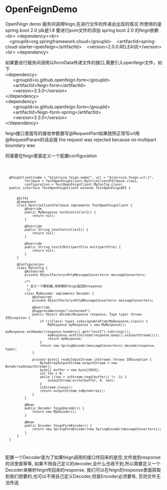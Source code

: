 # OpenFeignDemo
OpenFeign demo
服务间调用feign,在进行文件的传递会出现的情况
所使用的是spring boot 2.0
jdk是1.8
要进行pom文件的添加
spring boot 2.0 的feign依赖&lt;br&gt;
&lt;dependency&gt;&lt;br&gt;
&nbsp;&nbsp;&nbsp;&lt;groupId&gt;org.springframework.cloud&lt;/groupId&gt;
&nbsp;&nbsp;&nbsp;&lt;artifactId&gt;spring-cloud-starter-openfeign&lt;/artifactId&gt;
&nbsp;&nbsp;&nbsp;&lt;version&gt;2.0.0.RELEASE&lt;/version&gt;&lt;br&gt;
&lt;dependency&gt;


如果要进行服务间调用以formData传递文件的接口,需要引入openfeign文件，如下<br>
&lt;dependency&gt;<br>
&nbsp;&nbsp;&nbsp;&nbsp;&nbsp;&nbsp;&lt;groupId&gt;io.github.openfeign.form&lt;/groupId&gt;<br>
&nbsp;&nbsp;&nbsp;&nbsp;&nbsp;&nbsp;&lt;artifactId&gt;feign-form&lt;/artifactId&gt;<br>
&nbsp;&nbsp;&nbsp;&nbsp;&nbsp;&nbsp;&lt;version&gt;3.3.0&lt;/version&gt;<br>
&lt;/dependency&gt;<br>
&lt;dependency&gt;<br>
&nbsp;&nbsp;&nbsp;&nbsp;&nbsp;&nbsp;&lt;groupId&gt;io.github.openfeign.form&lt;/groupId&gt;<br>
&nbsp;&nbsp;&nbsp;&nbsp;&nbsp;&nbsp;&lt;artifactId&gt;feign-form-spring&lt;/artifactId&gt;<br>
&nbsp;&nbsp;&nbsp;&nbsp;&nbsp;&nbsp;&lt;version&gt;3.3.0&lt;/version&gt;<br>
&lt;/dependency&gt;<br>

feign接口里面写的接收参数要写@RequestPart如果按照正常写url用@RequestParam的话会报
the request was rejected because no multipart boundary was

同事要在feign里面定义一个配置configuration

<code>      
   
      @FeignClient(name = "${service.feign.name}", url = "${service.feign.url:}",
              fallback = TestOpenFeignClient.HystrixClientFallback.class,
              configuration = TestOpenFeignClient.MyConfig.class)
      public interface TestOpenFeignClient extends TestOpenFeignAPI {
      
      
          @Slf4j
          @Component
          class HystrixClientFallback implements TestOpenFeignClient {
              @Override
              public MyResponse testController1() {
                  return null;
              }
      
              @Override
              public String testController2() {
                  return null;
              }
      
              @Override
              public String test3(MultipartFile multipartFile) {
                  return null;
              }
          }
      
          @Configuration
          class MyConfig {
              @Autowired
              private ObjectFactory<HttpMessageConverters> messageConverters;
      
              /**
               * 定义一个解析器,用来解析feign返回的response
               */
              class MyDecoder implements Decoder {
                  @Autowired
                  private ObjectFactory<HttpMessageConverters> messageConverters;
      
                  @Override
                  @SuppressWarnings("unchecked")
                  public Object decode(Response response, Type type) throws IOException {             
                      if (((Class) type).isAssignableFrom(MyResponse.class)) {
                          MyResponse myResponse = new MyResponse();
                          myResponse.setHeader(response.headers().get("test1").toString());
                          myResponse.setFile(read(response.body().asInputStream()));
                          return myResponse;
                      }                                         
                      return new SpringDecoder(messageConverters).decode(response, type);
                  }
      
                  private byte[] read(InputStream inStream) throws IOException {
                      ByteArrayOutputStream outputStream = new ByteArrayOutputStream();
                      byte[] buffer = new byte[1024];
                      int len = 0;
                      while ((len = inStream.read(buffer)) != -1) {
                          outputStream.write(buffer, 0, len);
                      }
                      inStream.close();
                      return outputStream.toByteArray();
                  }
              }
      
              @Bean
              public Decoder feignDecoder() {
                  return new MyDecoder();
              }
      
              @Bean
              public Encoder feignFormEncoder() {
                  return new SpringFormEncoder(new SpringEncoder(messageConverters));
              }
          }
      }
</code>

配置一个Decoder是为了如果feign调用的接口传回来的是空,文件放到response的流里面等等,
如果不用自己定义的decoder,会什么也收不到,所以需要定义一个Decoder来解析feign传回来的response,
我们可以在feign的response里面获取到我们想要的,也可以不用自己定义Decoder,但是Encoder必须要有,
否则文件无法传送.

